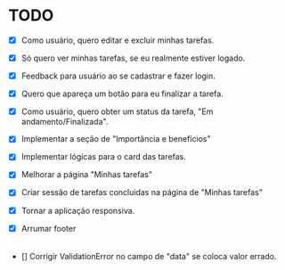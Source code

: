 # TODO

- [x] Como usuário, quero editar e excluir minhas tarefas.
- [x] Só quero ver minhas tarefas, se eu realmente estiver logado.
- [x] Feedback para usuário ao se cadastrar e fazer login.
- [x] Quero que apareça um botão para eu finalizar a tarefa.
- [x] Como usuário, quero obter um status da tarefa, "Em andamento/Finalizada".
- [x] Implementar a seção de "Importância e benefícios"
- [x] Implementar lógicas para o card das tarefas.
- [x] Melhorar a página "Minhas tarefas"
- [x] Criar sessão de tarefas concluidas na página de "Minhas tarefas"
- [x] Tornar a aplicação responsiva.
- [x] Arrumar footer



######
- [] Corrigir ValidationError no campo de "data" se coloca valor errado.